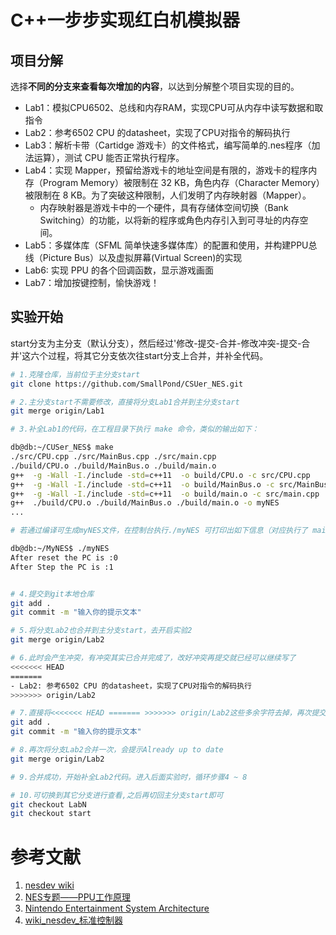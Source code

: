 # C++一步步实现红白机模拟器

## 项目分解

选择**不同的分支来查看每次增加的内容**，以达到分解整个项目实现的目的。

- Lab1：模拟CPU6502、总线和内存RAM，实现CPU可从内存中读写数据和取指令
- Lab2：参考6502 CPU 的datasheet，实现了CPU对指令的解码执行
- Lab3：解析卡带（Cartidge 游戏卡）的文件格式，编写简单的.nes程序（加法运算），测试 CPU 能否正常执行程序。
- Lab4：实现 Mapper，预留给游戏卡的地址空间是有限的，游戏卡的程序内存（Program Memory）被限制在 32 KB，角色内存（Character Memory）被限制在 8 KB。为了突破这种限制，人们发明了内存映射器（Mapper）。
  - 内存映射器是游戏卡中的一个硬件，具有存储体空间切换（Bank Switching）的功能，以将新的程序或角色内存引入到可寻址的内存空间。
- Lab5：多媒体库（SFML 简单快速多媒体库）的配置和使用，并构建PPU总线（Picture Bus）以及虚拟屏幕(Virtual Screen)的实现
- Lab6: 实现 PPU 的各个回调函数，显示游戏画面
- Lab7：增加按键控制，愉快游戏！


## 实验开始
start分支为主分支（默认分支），然后经过'修改-提交-合并-修改冲突-提交-合并'这六个过程，将其它分支依次往start分支上合并，并补全代码。

```sh
# 1.克隆仓库，当前位于主分支start
git clone https://github.com/SmallPond/CSUer_NES.git

# 2.主分支start不需要修改，直接将分支Lab1合并到主分支start
git merge origin/Lab1

# 3.补全Lab1的代码，在工程目录下执行 make 命令，类似的输出如下：

db@db:~/CUSer_NES$ make
./src/CPU.cpp ./src/MainBus.cpp ./src/main.cpp
./build/CPU.o ./build/MainBus.o ./build/main.o
g++  -g -Wall -I./include -std=c++11  -o build/CPU.o -c src/CPU.cpp
g++  -g -Wall -I./include -std=c++11  -o build/MainBus.o -c src/MainBus.cpp
g++  -g -Wall -I./include -std=c++11  -o build/main.o -c src/main.cpp
g++  ./build/CPU.o ./build/MainBus.o ./build/main.o -o myNES   
...

# 若通过编译可生成myNES文件，在控制台执行./myNES 可打印出如下信息（对应执行了 main.cpp的逻辑）

db@db:~/MyNES$ ./myNES 
After reset the PC is :0
After Step the PC is :1


# 4.提交到git本地仓库
git add .
git commit -m "输入你的提示文本"

# 5.将分支Lab2也合并到主分支start，去开启实验2
git merge origin/Lab2

# 6.此时会产生冲突，有冲突其实已合并完成了，改好冲突再提交就已经可以继续写了
<<<<<<< HEAD
=======
- Lab2: 参考6502 CPU 的datasheet，实现了CPU对指令的解码执行
>>>>>>> origin/Lab2

# 7.直接将<<<<<<< HEAD ======= >>>>>>> origin/Lab2这些多余字符去掉，再次提交到本地仓库
git add .
git commit -m "输入你的提示文本"

# 8.再次将分支Lab2合并一次，会提示Already up to date
git merge origin/Lab2

# 9.合并成功，开始补全Lab2代码。进入后面实验时，循环步骤4 ~ 8

# 10.可切换到其它分支进行查看,之后再切回主分支start即可
git checkout LabN
git checkout start
```


# 参考文献

1. [nesdev wiki ](https://wiki.nesdev.com/w/index.php/Nesdev#NES)
2. [NES专题——PPU工作原理](https://blog.csdn.net/qq_34254642/article/details/104193445)
3. [Nintendo Entertainment System Architecture](http://fms.komkon.org/EMUL8/NES.html)
4. [wiki_nesdev_标准控制器](https://wiki.nesdev.com/w/index.php/Standard_controller)
